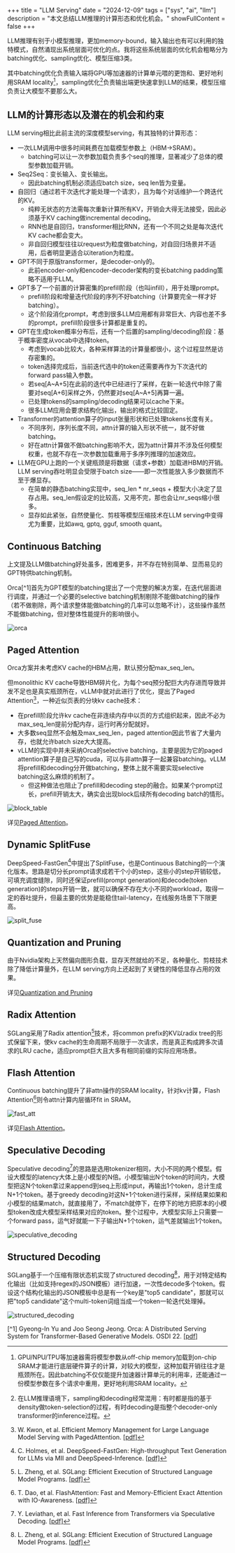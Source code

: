 
+++
title = "LLM Serving"
date = "2024-12-09"
tags = ["sys", "ai", "llm"]
description = "本文总结LLM推理的计算形态和优化机会。"
showFullContent = false
+++

LLM推理有别于小模型推理，更加memory-bound，输入输出也有可以利用的独特模式，自然涌现出系统层面可优化的点。我将这些系统层面的优化机会粗略分为batching优化、sampling优化、模型压缩3类。

其中batching优化负责输入端将GPU等加速器的计算单元喂的更饱和、更好地利用SRAM locality[^5]，sampling优化[^6]负责输出端更快速拿到LLM的结果，模型压缩负责让大模型不要那么大。

## LLM的计算形态以及潜在的机会和约束
LLM serving相比此前主流的深度模型serving，有其独特的计算形态：
- 一次LLM调用中很多时间耗费在加载模型参数上（HBM->SRAM）。
    - batching可以让一次参数加载负责多个seq的推理，显著减少了总体的模型参数加载开销。
- Seq2Seq：变长输入、变长输出。
    - 因此batching机制必须适应batch size，seq len皆为变量。
- 自回归（通过若干次迭代才能处理一个请求），且为每个对话维护一个跨迭代的KV。
    - 纯粹无状态的方法需每次重新计算所有KV，开销会大得无法接受，因此必须基于KV caching做incremental decoding。
    - RNN也是自回归，transformer相比RNN，还有一个不同之处是每次迭代KV cache都会变大。
    - 非自回归模型往往以request为粒度做batching，对自回归场景并不适用，后者明显更适合以iteration为粒度。
- GPT不同于原版transformer，是decoder-only的。
    - 此前encoder-only和encoder-decoder架构的变长batching padding策略不适用于LLM。
- GPT多了一个前置的计算密集的prefill阶段（也叫infill），用于处理prompt。
    - prefill阶段和增量迭代阶段的序列不好batching（计算要完全一样才好batching）。
    - 这个阶段消化prompt，考虑到很多LLM应用都有非常巨大、内容也差不多的prompt，prefill阶段很多计算都是重复的。
- GPT在生成token概率分布后，还有一个后置的sampling/decoding阶段：基于概率密度从vocab中选择token。
    - 考虑到vocab比较大，各种采样算法的计算量都很小，这个过程显然是访存密集的。
    - token选择完成后，当前迭代选中的token还需要再作为下次迭代的forward pass输入参数。
    - 若seq[A~A+5]在此前的迭代中已经进行了采样，在新一轮迭代中除了需要对seq[A+6]采样之外，仍然要对seq[A~A+5]再算一遍。
    - 已处理tokens的sampling/decoding结果可以cache下来。
    - 很多LLM应用会要求结构化输出，输出的格式比较固定。
- Transformer的attention算子的input张量形状和已处理tokens长度有关。
    - 不同序列，序列长度不同，attn计算的输入形状不统一，就不好做batching。
    - 好在attn计算做不做batching影响不大，因为attn计算并不涉及任何模型权重，也就不存在一次参数加载重用于多序列推理的加速效应。
- LLM在GPU上跑的一个关键瓶颈是将数据（请求+参数）加载进HBM的开销。LLM serving吞吐明显会受限于batch size——即一次性能放入多少数据而不至于爆显存。
    - 在简单的静态batching实现中，seq_len * nr_seqs + 模型大小决定了显存占用。seq_len假设定的比较高，又用不完，那也会让nr_seqs缩小很多。
    - 显存如此紧张，自然使量化、剪枝等模型压缩技术在LLM serving中变得尤为重要，比如awq, gptq, gguf, smooth quant。

## Continuous Batching
上文提及LLM做batching好处虽多，困难更多，并不存在特别简单、显而易见的GPT特供batching机制。

Orca[^1]首先为GPT模型的batching提出了一个完整的解决方案，在迭代层面进行调度，并通过一个必要的selective batching机制剔除不能做batching的操作（若不做剔除，两个请求整体能做batching的几率可以忽略不计），这些操作虽然不能做batching，但对整体性能提升的影响很小。

![orca](https://cmbbq.github.io/img/orca.png)

## Paged Attention
Orca方案并未考虑KV cache的HBM占用，默认预分配max_seq_len。

但monolithic KV cache导致HBM碎片化，为每个seq预分配巨大内存进而导致并发不足也是真实瓶颈所在，vLLM中就对此进行了优化，提出了Paged Attention[^2]，一种近似页表的分块kv cache技术：
- 在prefill阶段允许kv cache在非连续内存中以页的方式组织起来，因此不必为max_seq_len提前分配内存，运行时再分配就好。
- 大多数seq显然不会触及max_seq_len，paged attention因此节省了大量内存，也就允许batch size大大提高。
- vLLM的实现中并未采纳Orca的selective batching，主要是因为它的paged attention算子是自己写的cuda，可以与非attn算子一起兼容batching。vLLM将prefill和decoding分开做batching，整体上就不需要实现selective batching这么麻烦的机制了。
    - 但这种做法也阻止了prefill和decoding step的融合。如果某个prompt过长，prefill开销太大，确实会出现block后续所有decoding batch的情形。

![block_table](https://cmbbq.github.io/img/block_table.png)

详见[Paged Attention](https://cmbbq.github.io/posts/paged-attention)。

## Dynamic SplitFuse
DeepSpeed-FastGen[^3]中提出了SplitFuse，也是Continuous Batching的一个演化版本。思路是切分长prompt请求成若干个小的step，这些小的step开销较低，可填充调度缝隙，同时还保证prefill(prompt generation)和decode(token generation)的steps开销一致，就可以确保不存在大小不同的workload，取得一定的吞吐提升，但最主要的优势是能稳住tail-latency，在线服务场景下下限更高。

![split_fuse](https://cmbbq.github.io/img/split_fuse.png)

## Quantization and Pruning
由于Nvidia架构上天然偏向图形负载，显存天然就给的不足，各种量化、剪枝技术除了降低计算量外，在LLM serving方向上还起到了关键性的降低显存占用的效果。

详见[Quantization and Pruning](https://cmbbq.github.io/posts/quantization-and-pruning)

## Radix Attention
SGLang采用了Radix attention[^4]技术，将common prefix的KV以radix tree的形式保留下来，使kv cache的生命周期不局限于一次请求，而是真正构成跨多次请求的LRU cache，适应prompt巨大且大多有相同前缀的实际应用场景。

## Flash Attention
Continuous batching提升了非attn操作的SRAM locality，针对kv计算，Flash Attention[^8]则令attn计算内层循环fit in SRAM。

![fast_att](https://cmbbq.github.io/img/fast_attention.png)

详见[Flash Attention](https://cmbbq.github.io/posts/flash-attention)。

## Speculative Decoding
Speculative decoding[^7]的思路是选用tokenizer相同，大小不同的两个模型。假设大模型的latency大体上是小模型的N倍。小模型输出N个token的时间内，大模型把这N个token拿过来append到seq上形成input，再输出1个token，总计生成N+1个token。基于greedy decoding对这N+1个token进行采样，采样结果如果和小模型的结果match，就直接用了，不match就停下，在停下的地方把原本的小模型token改成大模型采样结果对应的token。整个过程中，大模型实际上只需要一个forward pass，运气好就能一下子输出N+1个token，运气差就输出1个token。

![speculative_decoding](https://cmbbq.github.io/img/speculative_decoding.png)


## Structured Decoding
SGLang基于一个压缩有限状态机实现了structured decoding[^4]，用于对特定结构化输出（比如支持regex的JSON模板）进行加速，一次性decode多个token。假设这个结构化输出的JSON模板中总是有一个key是"top5 candidate"，那就可以把"top5 candidate"这个multi-token词组当成一个token一轮迭代处理掉。

![structured_decoding](https://cmbbq.github.io/img/structured_decoding.png)


[^1] Gyeong-In Yu and Joo Seong Jeong. Orca: A Distributed Serving System for Transformer-Based Generative Models. OSDI 22. [[pdf]](https://www.usenix.org/system/files/osdi22-yu.pdf)
[^2]: W. Kwon, et al. Efficient Memory Management for Large Language Model Serving with PagedAttention. [[pdf]](https://arxiv.org/pdf/2309.06180)
[^3]: C. Holmes, et al. DeepSpeed-FastGen: High-throughput Text Generation for LLMs via MII and DeepSpeed-Inference. [[pdf]](https://arxiv.org/pdf/2401.08671)
[^4]: L. Zheng, et al. SGLang: Efficient Execution of Structured Language Model Programs. [[pdf]](https://arxiv.org/pdf/2312.07104)
[^5]: GPU/NPU/TPU等加速器需将模型参数从off-chip memory加载到on-chip SRAM才能进行底层硬件算子的计算，对较大的模型，这种加载开销往往才是瓶颈所在。因此batching不仅仅能提升加速器计算单元的利用率，还能通过一份模型参数在多个请求中重用，更好地利用SRAM locality。
[^6]: 在LLM推理语境下，sampling和decoding经常混用：有时都是指的基于density做token-selection的过程，有时decoding是指整个decoder-only transformer的inference过程。
[^7]: Y. Leviathan, et al. Fast Inference from Transformers via Speculative Decoding. [[pdf]](https://arxiv.org/pdf/2211.17192)
[^8]: T. Dao, et al. FlashAttention: Fast and Memory-Efficient Exact Attention with IO-Awareness. [[pdf]](https://arxiv.org/pdf/2205.14135)
